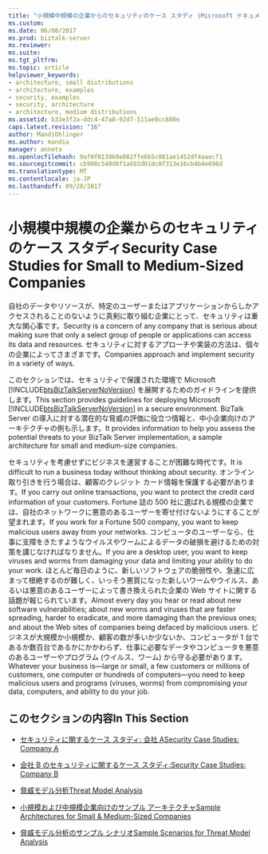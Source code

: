 ```yaml
---
title: "小規模中規模の企業からのセキュリティのケース スタディ |Microsoft ドキュメント"
ms.custom: 
ms.date: 06/08/2017
ms.prod: biztalk-server
ms.reviewer: 
ms.suite: 
ms.tgt_pltfrm: 
ms.topic: article
helpviewer_keywords:
- architecture, small distributions
- architecture, examples
- security, examples
- security, architecture
- architecture, medium distributions
ms.assetid: b33e3f2a-ddc4-47a8-92d7-511ae0cc880e
caps.latest.revision: "16"
author: MandiOhlinger
ms.author: mandia
manager: anneta
ms.openlocfilehash: 9af0f013960e882ffe6b5c081ae1452df4aaecf1
ms.sourcegitcommit: cb908c540d8f1a692d01dc8f313e16cb4b4e696d
ms.translationtype: MT
ms.contentlocale: ja-JP
ms.lasthandoff: 09/20/2017
---
```

# <a name="security-case-studies-for-small-to-medium-sized-companies"></a><span data-ttu-id="bf291-102">小規模中規模の企業からのセキュリティのケース スタディ</span><span class="sxs-lookup"><span data-stu-id="bf291-102">Security Case Studies for Small to Medium-Sized Companies</span></span>
<span data-ttu-id="bf291-103">自社のデータやリソースが、特定のユーザーまたはアプリケーションからしかアクセスされることのないように真剣に取り組む企業にとって、セキュリティは重大な関心事です。</span><span class="sxs-lookup"><span data-stu-id="bf291-103">Security is a concern of any company that is serious about making sure that only a select group of people or applications can access its data and resources.</span></span> <span data-ttu-id="bf291-104">セキュリティに対するアプローチや実装の方法は、個々の企業によってさまざまです。</span><span class="sxs-lookup"><span data-stu-id="bf291-104">Companies approach and implement security in a variety of ways.</span></span>  
  
 <span data-ttu-id="bf291-105">このセクションでは、セキュリティで保護された環境で Microsoft [!INCLUDE[btsBizTalkServerNoVersion](../includes/btsbiztalkservernoversion-md.md)] を展開するためのガイドラインを提供します。</span><span class="sxs-lookup"><span data-stu-id="bf291-105">This section provides guidelines for deploying Microsoft [!INCLUDE[btsBizTalkServerNoVersion](../includes/btsbiztalkservernoversion-md.md)] in a secure environment.</span></span> <span data-ttu-id="bf291-106">BizTalk Server の導入に対する潜在的な脅威の評価に役立つ情報と、中小企業向けのアーキテクチャの例も示します。</span><span class="sxs-lookup"><span data-stu-id="bf291-106">It provides information to help you assess the potential threats to your BizTalk Server implementation, a sample architecture for small and medium-size companies.</span></span>  
  
 <span data-ttu-id="bf291-107">セキュリティを考慮せずにビジネスを運営することが困難な時代です。</span><span class="sxs-lookup"><span data-stu-id="bf291-107">It is difficult to run a business today without thinking about security.</span></span> <span data-ttu-id="bf291-108">オンライン取り引きを行う場合は、顧客のクレジット カード情報を保護する必要があります。</span><span class="sxs-lookup"><span data-stu-id="bf291-108">If you carry out online transactions, you want to protect the credit card information of your customers.</span></span> <span data-ttu-id="bf291-109">Fortune 誌の 500 社に選ばれる規模の企業では、自社のネットワークに悪意のあるユーザーを寄せ付けないようにすることが望まれます。</span><span class="sxs-lookup"><span data-stu-id="bf291-109">If you work for a Fortune 500 company, you want to keep malicious users away from your networks.</span></span> <span data-ttu-id="bf291-110">コンピュータのユーザーなら、仕事に支障をきたすようなウイルスやワームによるデータの破損を避けるための対策を講じなければなりません。</span><span class="sxs-lookup"><span data-stu-id="bf291-110">If you are a desktop user, you want to keep viruses and worms from damaging your data and limiting your ability to do your work.</span></span> <span data-ttu-id="bf291-111">ほとんど毎日のように、新しいソフトウェアの脆弱性や、急速に広まって根絶するのが難しく、いっそう悪質になった新しいワームやウイルス、あるいは悪意のあるユーザーによって書き換えられた企業の Web サイトに関する話題が報じられています。</span><span class="sxs-lookup"><span data-stu-id="bf291-111">Almost every day you hear or read about new software vulnerabilities; about new worms and viruses that are faster spreading, harder to eradicate, and more damaging than the previous ones; and about the Web sites of companies being defaced by malicious users.</span></span> <span data-ttu-id="bf291-112">ビジネスが大規模か小規模か、顧客の数が多いか少ないか、コンピュータが 1 台であるか数百台であるかにかかわらず、仕事に必要なデータやコンピュータを悪意のあるユーザーやプログラム (ウイルス、ワーム) から守る必要があります。</span><span class="sxs-lookup"><span data-stu-id="bf291-112">Whatever your business is—large or small, a few customers or millions of customers, one computer or hundreds of computers—you need to keep malicious users and programs (viruses, worms) from compromising your data, computers, and ability to do your job.</span></span>  
  
## <a name="in-this-section"></a><span data-ttu-id="bf291-113">このセクションの内容</span><span class="sxs-lookup"><span data-stu-id="bf291-113">In This Section</span></span>  
  
-   [<span data-ttu-id="bf291-114">セキュリティに関するケース スタディ: 会社 A</span><span class="sxs-lookup"><span data-stu-id="bf291-114">Security Case Studies: Company A</span></span>](../core/security-case-studies-company-a.md)  
  
-   [<span data-ttu-id="bf291-115">会社 B のセキュリティに関するケース スタディ:</span><span class="sxs-lookup"><span data-stu-id="bf291-115">Security Case Studies: Company B</span></span>](../core/security-case-studies-company-b.md)  
  
-   [<span data-ttu-id="bf291-116">脅威モデル分析</span><span class="sxs-lookup"><span data-stu-id="bf291-116">Threat Model Analysis</span></span>](../core/threat-model-analysis.md)  
  
-   [<span data-ttu-id="bf291-117">小規模および中規模企業向けのサンプル アーキテクチャ</span><span class="sxs-lookup"><span data-stu-id="bf291-117">Sample Architectures for Small & Medium-Sized Companies</span></span>](../core/sample-architectures-for-small-medium-sized-companies.md)  
  
-   [<span data-ttu-id="bf291-118">脅威モデル分析のサンプル シナリオ</span><span class="sxs-lookup"><span data-stu-id="bf291-118">Sample Scenarios for Threat Model Analysis</span></span>](../core/sample-scenarios-for-threat-model-analysis.md)